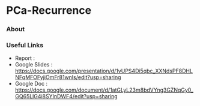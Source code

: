 # PCa-Recurrence

### About


### Useful Links
- Report		: 
- Google Slides : https://docs.google.com/presentation/d/1vUPS4Di5qbc_XXNdsPF8DHLNFqMFOFyjiOmFr81wnIs/edit?usp=sharing
- Google Doc 	: https://docs.google.com/document/d/1atGLyL23m8bdVYng3GZNqGy0_GQ65LlG4i8SYInDWF4/edit?usp=sharing
